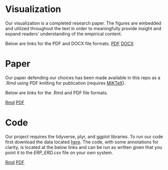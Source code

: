 # Visualization 
Our visualization is a completed research paper. The figures are embedded and utilized throughout the text in order to meaningfully provide insight and expand readers' understanding of the empirical content. 

Below are links for the PDF and DOCX file formats.
[PDF](https://github.com/uc-cfss/viz-dalyons3/blob/master/EEG%20Research.pdf)
[DOCX](https://github.com/uc-cfss/viz-dalyons3/blob/master/EEG%20Research.docx)

# Paper 
Our paper defending our choices has been made available in this repo as a .Rmd using PDF knitting for publication (requires [MiKTeX](miktex.org/2.9/setup)).

Below are links for the .Rmd and PDF file formats.

[Rmd](https://github.com/uc-cfss/viz-dalyons3/blob/master/Final%20Project.Rmd)
[PDF](https://github.com/uc-cfss/viz-dalyons3/blob/master/Final_Project.pdf)

# Code
Our project requires the tidyverse, plyr, and ggplot libraries. To run our code first download the data located [here](https://github.com/uc-cfss/viz-dalyons3/blob/master/ERP_ERD.csv). The code, with some annotations for clarity, is located at the below links and can be run as written given that you point it to the *ERP_ERD.csv* file on your own system.

[Rmd](https://github.com/uc-cfss/viz-dalyons3/blob/master/Visualization%20Source%20Code.Rmd)
[PDF](https://github.com/uc-cfss/viz-dalyons3/blob/master/Visualization_Source_Code.pdf)
